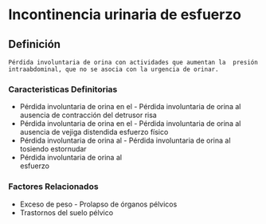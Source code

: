 # Incontinencia urinaria de esfuerzo
## Definición
	Pérdida involuntaria de orina con actividades que aumentan la  presión intraabdominal, que no se asocia con la urgencia de orinar.

### Caracteristicas Definitorias
- Pérdida involuntaria de orina en el  - Pérdida involuntaria de orina al  
ausencia de contracción del detrusor  risa  
- Pérdida involuntaria de orina en el  - Pérdida involuntaria de orina al  
ausencia de vejiga distendida  esfuerzo físico   
- Pérdida involuntaria de orina al  - Pérdida involuntaria de orina al  
tosiendo  estornudar   
- Pérdida involuntaria de orina al  
esfuerzo

### Factores Relacionados
- Exceso de peso  - Prolapso de órganos pélvicos   
- Trastornos del suelo pélvico

